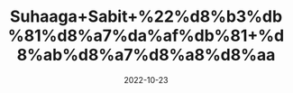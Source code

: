 ---
title: 'Suhaaga+Sabit+%22%d8%b3%db%81%d8%a7%da%af%db%81+%d8%ab%d8%a7%d8%a8%d8%aa'
date: '2022-10-23' 
metatag: '' 
inventory: '0' 
draft: false 
# meta description 
shortDescripton: 'Borax+Rock%22+It+reduces+the+cholesterol+levels+in+the+blood+and+stimulates+the+natural+antioxidants.++It+promotes+uterine+functions+like+ova+secretion+and+menstruation+in+women+suffering+from+Polycystic+Ovary+Syndrome+(PCOS).'
description: 'Stone+%d8%af%da%be%d8%a7%d8%aa'
longdescription: ''
featured: True
# product Price
price: '40.0'
# Product Short Description
shortDescription: 'Borax+Rock%22+It+reduces+the+cholesterol+levels+in+the+blood+and+stimulates+the+natural+antioxidants.++It+promotes+uterine+functions+like+ova+secretion+and+menstruation+in+women+suffering+from+Polycystic+Ovary+Syndrome+(PCOS).'
productID: '48541277-9D2A-ED11-9968-005056B3A416'
type: 'products'
category: 'Stone+%d8%af%da%be%d8%a7%d8%aa' 
thumnailproduct: 'https://eraconnect.blob.core.windows.net/product-images/aminsaddiquidawakhana/48541277-9D2A-ED11-9968-005056B3A416.webp' 
images:
  - image: 'https://eraconnect.blob.core.windows.net/product-images/aminsaddiquidawakhana/48541277-9D2A-ED11-9968-005056B3A416.webp'  
Variants:
---